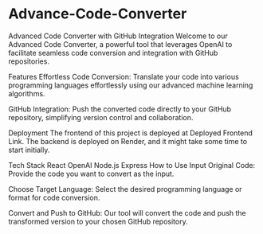 # Advance-Code-Converter

Advanced Code Converter with GitHub Integration
Welcome to our Advanced Code Converter, a powerful tool that leverages OpenAI to facilitate seamless code conversion and integration with GitHub repositories.

Features
Effortless Code Conversion: Translate your code into various programming languages effortlessly using our advanced machine learning algorithms.

GitHub Integration: Push the converted code directly to your GitHub repository, simplifying version control and collaboration.

Deployment
The frontend of this project is deployed at Deployed Frontend Link. The backend is deployed on Render, and it might take some time to start initially.

Tech Stack
React
OpenAI
Node.js
Express
How to Use
Input Original Code: Provide the code you want to convert as the input.

Choose Target Language: Select the desired programming language or format for code conversion.

Convert and Push to GitHub: Our tool will convert the code and push the transformed version to your chosen GitHub repository.
